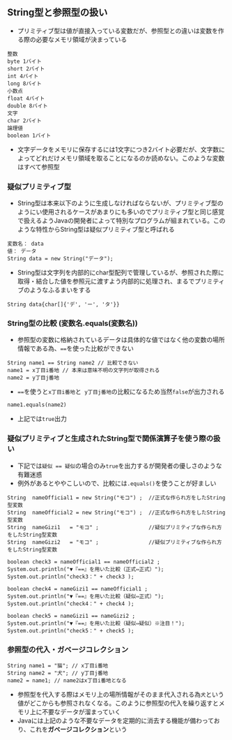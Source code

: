 ## String型と参照型の扱い
- プリミティブ型は値が直接入っている変数だが、参照型との違いは変数を作る際の必要なメモリ領域が決まっている
```
整数
byte 1バイト
short 2バイト
int 4バイト
long 8バイト
小数点
float 4バイト
double 8バイト
文字
char 2バイト
論理値
boolean 1バイト
```
- 文字データをメモリに保存するには1文字につき2バイト必要だが、文字数によってどれだけメモリ領域を取ることになるのか読めない。このような変数はすべて参照型
### 疑似プリミティブ型
- String型は本来以下のように生成しなければならないが、プリミティブ型のようにい使用されるケースがあまりにも多いのでプリミティブ型と同じ感覚で扱えるようJavaの開発者によって特別なプログラムが組まれている。このような特性からString型は疑似プリミティブ型と呼ばれる
```
変数名： data
値： データ
String data = new String("データ");
```
- String型は文字列を内部的にchar型配列で管理しているが、参照された際に取得・結合した値を参照元に渡すよう内部的に処理され、まるでプリミティブのようなふるまいをする
```
String data{char[]{'デ', 'ー', 'タ'}}
```
### String型の比較 (変数名.equals(変数名))
- 参照型の変数に格納されているデータは具体的な値ではなく他の変数の場所情報である為、`==`を使った比較ができない
```
String name1 == String name2 // 比較できない
name1 = x丁目i番地 // 本来は意味不明の文字列が取得される
name2 = y丁目j番地
```
- `==`を使うと`x丁目i番地`と` y丁目j番地`の比較になるため当然`false`が出力される
```
name1.equals(name2)
```
- 上記では`true`出力
### 疑似プリミティブと生成されたString型で関係演算子を使う際の扱い
- 下記では`疑似 == 疑似`の場合のみ`true`を出力するが開発者の優しさのような有難迷惑
- 例外があるとややこしいので、比較には`.equals()`を使うことが好ましい
```
String  nameOfficial1 = new String("モコ") ;  //正式な作られ方をしたString型変数
String  nameOfficial2 = new String("モコ") ;  //正式な作られ方をしたString型変数
String  nameGizi1   = "モコ" ;                //疑似プリミティブな作られ方をしたString型変数
String  nameGizi2   = "モコ" ;                //疑似プリミティブな作られ方をしたString型変数
		
boolean check3 = nameOfficial1 == nameOfficial2 ;
System.out.println("▼『==』を用いた比較（正式⇔正式）");
System.out.println("check3：" + check3 );
		
boolean check4 = nameGizi1 == nameOfficial1 ;
System.out.println("▼『==』を用いた比較（疑似⇔正式）");
System.out.println("check4：" + check4 );
		
boolean check5 = nameGizi1 == nameGizi2 ;
System.out.println("▼『==』を用いた比較（疑似⇔疑似）※注目！");
System.out.println("check5：" + check5 );
```
### 参照型の代入・ガベージコレクション
```
String name1 = "猫"; // x丁目i番地
String name2 = "犬"; // y丁目j番地
name2 = name1; // name2はx丁目i番地となる
```
- 参照型を代入する際はメモリ上の場所情報がそのまま代入される為`犬`という値がどこからも参照されなくなる。このように参照型の代入を繰り返すとメモリ上に不要なデータが溜まっていく
- Javaには上記のような不要なデータを定期的に消去する機能が備わっており、これを<b>ガベージコレクション</b>という


